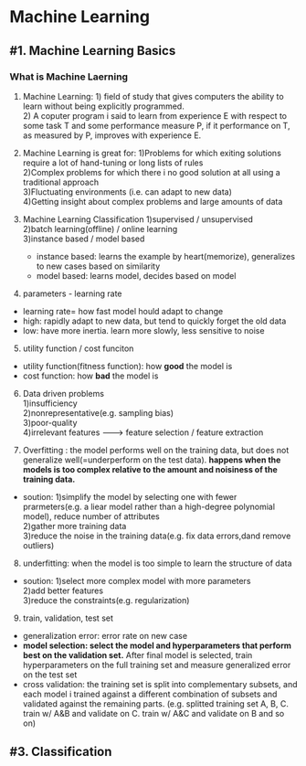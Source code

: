 # Machine Learning

## #1. Machine Learning Basics
### What is Machine Laerning
1. Machine Learning: 1) field of study that gives computers the ability to learn without being explicitly programmed.  
                     2) A coputer program i said to learn from experience E with respect to some task T and some performance measure P, if it performance on T, as measured by P, improves with experience E.  

2. Machine Learning is great for:
  1)Problems for which exiting solutions require a lot of hand-tuning or long lists of rules  
  2)Complex problems for which there i no good solution at all using a traditional approach  
  3)Fluctuating environments (i.e. can adapt to new data)  
  4)Getting insight about complex problems and large amounts of data  

3. Machine Learning Classification
  1)supervised / unsupervised  
  2)batch learning(offline) / online learning  
  3)instance based / model based  
      - instance based: learns the example by heart(memorize), generalizes to new cases based on similarity  
      - model based: learns model, decides based on model  
  
4. parameters - learning rate  
  - learning rate= how fast model hould adapt to change  
  - high: rapidly adapt to new data, but tend to quickly forget the old data   
  - low: have more inertia. learn more slowly, less sensitive to noise  
  
5. utility function / cost funciton  
  - utility function(fitness function): how **good** the model is  
  - cost function: how **bad** the model is  
  
6. Data driven problems  
  1)insufficiency  
  2)nonrepresentative(e.g. sampling bias)  
  3)poor-quality  
  4)irrelevant features ---> feature selection / feature extraction  
 
7. Overfitting : the model performs well on the training data, but does not generalize well(=underperform on the test data). **happens when the models is too complex relative to the amount and noisiness of the training data.**  
  - soution: 1)simplify the model by selecting one with fewer prarmeters(e.g. a liear model rather than a high-degree polynomial model), reduce number of attributes  
             2)gather more training data   
             3)reduce the noise in the training data(e.g. fix data errors,dand remove outliers)  
 
8. underfitting: when the model is too simple to learn the structure of data
  - soution: 1)select more complex model with more parameters  
             2)add better features  
             3)reduce the constraints(e.g. regularization)  

9. train, validation, test set
  - generalization error: error rate on new case  
  - **model selection: select the model and hyperparameters that perform best on the validation set.** After final model is selected, train hyperparameters on the full training set and measure generalized error on the test set
  - cross validation: the training set is split into complementary subsets, and each model i trained against a different combination of subsets and validated against the remaining parts. (e.g. splitted training set A, B, C. train w/ A&B and validate on C. train w/ A&C and validate on B and so on)

## #3. Classification
  


